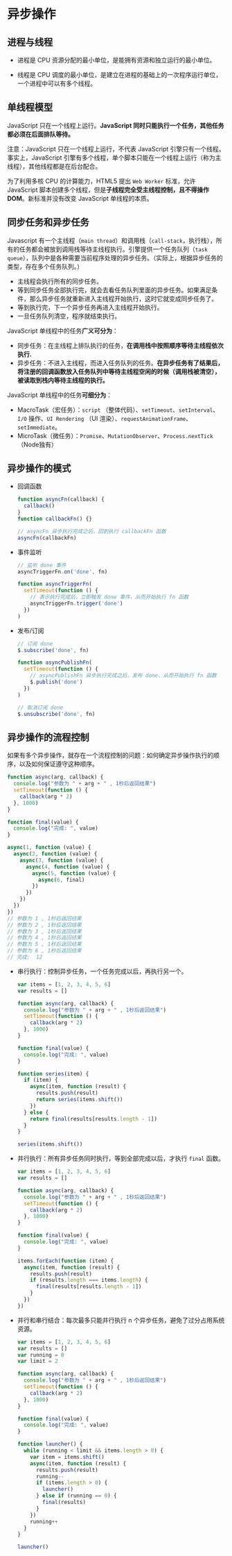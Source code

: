# 异步操作

## 进程与线程

- 进程是 CPU 资源分配的最小单位，是能拥有资源和独立运行的最小单位。

- 线程是 CPU 调度的最小单位，是建立在进程的基础上的一次程序运行单位，一个进程中可以有多个线程。

## 单线程模型

JavaScript 只在一个线程上运行。**JavaScript 同时只能执行一个任务，其他任务都必须在后面排队等待。**

注意：JavaScript 只在一个线程上运行，不代表 JavaScript 引擎只有一个线程。事实上，JavaScript 引擎有多个线程，单个脚本只能在一个线程上运行（称为主线程），其他线程都是在后台配合。

为了利用多核 CPU 的计算能力，HTML5 提出 `Web Worker` 标准，允许 JavaScript 脚本创建多个线程，但是**子线程完全受主线程控制，且不得操作 DOM**。新标准并没有改变 JavaScript 单线程的本质。

## 同步任务和异步任务

Javascript 有一个主线程（`main thread`）和调用栈（`call-stack`，执行栈），所有的任务都会被放到调用栈等待主线程执行。引擎提供一个任务队列（`task queue`），队列中是各种需要当前程序处理的异步任务。（实际上，根据异步任务的类型，存在多个任务队列。）

- 主线程会执行所有的同步任务。
- 等到同步任务全部执行完，就会去看任务队列里面的异步任务。如果满足条件，那么异步任务就重新进入主线程开始执行，这时它就变成同步任务了。
- 等到执行完，下一个异步任务再进入主线程开始执行。
- 一旦任务队列清空，程序就结束执行。

JavaScript 单线程中的任务**广义可分为**：

- 同步任务：在主线程上排队执行的任务，**在调用栈中按照顺序等待主线程依次执行.**
- 异步任务：不进入主线程，而进入任务队列的任务。**在异步任务有了结果后，将注册的回调函数放入任务队列中等待主线程空闲的时候（调用栈被清空），被读取到栈内等待主线程的执行。**

JavaScript 单线程中的任务**可细分为**：

- MacroTask（宏任务）：`script` （整体代码）、`setTimeout`、`setInterval`、`I/O` 操作、`UI Rendering` （UI 渲染）、`requestAnimationFrame`、`setImmediate`。
- MicroTask（微任务）：`Promise`、`MutationObserver`、`Process.nextTick`（Node独有）

## 异步操作的模式

- 回调函数

  ```javascript
  function asyncFn(callback) {
    callback()
  }
  function callbackFn() {}

  // asyncFn 异步执行完成之后，回到执行 callbackFn 函数
  asyncFn(callbackFn)
  ```

- 事件监听

  ```javascript
  // 监听 done 事件
  asyncTriggerFn.on('done', fn)

  function asyncTriggerFn(
    setTimeout(function () {
      // 表示执行完成后，立即触发 donw 事件，从而开始执行 fn 函数
      asyncTriggerFn.trigger('done')
    })
  )
  ```

- 发布/订阅

  ```javascript
  // 订阅 done
  $.subscribe('done', fn)

  function asyncPublishFn(
    setTimeout(function () {
      // asyncPublishFn 异步执行完成之后，发布 done，从而开始执行 fn 函数
      $.publish('done')
    })
  )

  // 取消订阅 done
  $.unsubscribe('done', fn)
  ```

## 异步操作的流程控制

如果有多个异步操作，就存在一个流程控制的问题：如何确定异步操作执行的顺序，以及如何保证遵守这种顺序。

```javascript
function async(arg, callback) {
  console.log("参数为 " + arg + " , 1秒后返回结果")
  setTimeout(function () {
    callback(arg * 2)
  }, 1000)
}

function final(value) {
  console.log("完成: ", value)
}

async(1, function (value) {
  async(2, function (value) {
    async(3, function (value) {
      async(4, function (value) {
        async(5, function (value) {
          async(6, final)
        })
      })
    })
  })
})
// 参数为 1 , 1秒后返回结果
// 参数为 2 , 1秒后返回结果
// 参数为 3 , 1秒后返回结果
// 参数为 4 , 1秒后返回结果
// 参数为 5 , 1秒后返回结果
// 参数为 6 , 1秒后返回结果
// 完成:  12
```

- 串行执行：控制异步任务，一个任务完成以后，再执行另一个。

  ```javascript
  var items = [1, 2, 3, 4, 5, 6]
  var results = []

  function async(arg, callback) {
    console.log("参数为 " + arg + " , 1秒后返回结果")
    setTimeout(function () {
      callback(arg * 2)
    }, 1000)
  }

  function final(value) {
    console.log("完成: ", value)
  }

  function series(item) {
    if (item) {
      async(item, function (result) {
        results.push(result)
        return series(items.shift())
      })
    } else {
      return final(results[results.length - 1])
    }
  }

  series(items.shift())
  ```

- 并行执行：所有异步任务同时执行，等到全部完成以后，才执行 `final` 函数。

  ```javascript
  var items = [1, 2, 3, 4, 5, 6]
  var results = []

  function async(arg, callback) {
    console.log("参数为 " + arg + " , 1秒后返回结果")
    setTimeout(function () {
      callback(arg * 2)
    }, 1000)
  }

  function final(value) {
    console.log("完成: ", value)
  }

  items.forEach(function (item) {
    async(item, function (result) {
      results.push(result)
      if (results.length === items.length) {
        final(results[results.length - 1])
      }
    })
  })
  ```

- 并行和串行结合：每次最多只能并行执行 n 个异步任务，避免了过分占用系统资源。

  ```javascript
  var items = [1, 2, 3, 4, 5, 6]
  var results = []
  var running = 0
  var limit = 2

  function async(arg, callback) {
    console.log("参数为 " + arg + " , 1秒后返回结果")
    setTimeout(function () {
      callback(arg * 2)
    }, 1000)
  }

  function final(value) {
    console.log("完成: ", value)
  }

  function launcher() {
    while (running < limit && items.length > 0) {
      var item = items.shift()
      async(item, function (result) {
        results.push(result)
        running--
        if (items.length > 0) {
          launcher()
        } else if (running == 0) {
          final(results)
        }
      })
      running++
    }
  }

  launcher()
  ```
